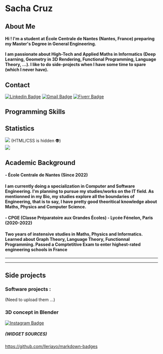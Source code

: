 <h1>Sacha Cruz</h1>

## About Me
<h4> 
  Hi ! I'm a student at École Centrale de Nantes (Nantes, France) preparing my Master's Degree in General Engineering. <br> <br>
  I am passionate about High-Tech and Applied Maths in Informatics (Deep Learning, Geometry in 3D Rendering, Functional Programming, Language Theory, ...). I like to do side-projects when I have some time to spare (which I never have). 
</h4>

## Contact
[![Linkedin Badge](https://img.shields.io/badge/-LinkedIn-0077B5?style=for-the-badge&logo=linkedin&logoColor=white&link=https://www.linkedin.com/in/cruzsacha//)](https://https://www.linkedin.com/in/cruzsacha//)
[![Gmail Badge](https://img.shields.io/badge/-eMail-D14836?style=for-the-badge&logo=gmail&logoColor=white&link=mailto:sachacruzabsi3@gmail.com)](mailto:sachacruzabsi3@gmail.com)
[![Fiverr Badge](https://img.shields.io/badge/fiverr-1DBF73?style=for-the-badge&logo=fiverr&logoColor=white&link=https://fr.fiverr.com/s4ch4cruz?up_rollout=true)](https://fr.fiverr.com/s4ch4cruz?up_rollout=true)
<!-- [![Gmail Badge](https://img.shields.io/badge/-eMail-D14836?style=for-the-badge&logo=gmail&logoColor=cyan&link=mailto:sachacruzabsi3@gmail.com)](mailto:Sacha.Cruz@eleves.ec-nantes.fr)-->

## Programming Skills


## Statistics
![](https://github-readme-stats.vercel.app/api/top-langs?username=54CHA-PJ&show_icons=true&locale=en&hide=html,css,scss,c,makefile&theme=dracula) (HTML/CSS is hidden 👽) <br>
![](https://github-readme-streak-stats.herokuapp.com/?user=54CHA-PJ&theme=dark&hide_border=false&theme=dracula)<br/>

## Academic Background

#### - École Centrale de Nantes (Since 2022)
<h4> 
  I am currently doing a specialization in Computer and Software Engineering.
  I'm planning to pursue my studies/works on the IT field.
  As mentionned in my Bio, my studies explore all the boundaries of Engineering, that is to say, I have pretty good theoritical knowledge about Maths, Physics and Computer Science.
</h4>

#### - CPGE (Classe Préparatoire aux Grandes Écoles) - Lycée Fénelon, Paris (2020-2022)
<h4> 
  Two years of instensive studies in Maths, Physics and Informatics.<br>
  Learned about Graph Theory, Language Theory, Functionnal Programming.
  Passed a Comptetitive Exam to enter highest-rated engineering schools in France
</h4>

----
----

## Side projects

### Software projects : <br>
(Need to upload them ...)

### 3D concept in Blender <br>
[![Instagram Badge](https://img.shields.io/badge/-@54cha_pj_-E4405F?style=for-the-badge&logo=instagram&logoColor=white&link=https://www.instagram.com/54cha_pj?igsh=N2gxa202aHB2a284_/)](https://www.instagram.com/54cha_pj?igsh=N2gxa202aHB2a284_/) 


##### (WIDGET SOURCES)
https://github.com/Ileriayo/markdown-badges
